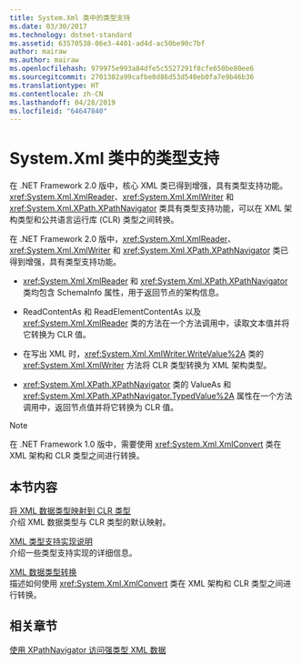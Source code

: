 ```yaml
---
title: System.Xml 类中的类型支持
ms.date: 03/30/2017
ms.technology: dotnet-standard
ms.assetid: 63570538-06e3-4401-ad4d-ac50be90c7bf
author: mairaw
ms.author: mairaw
ms.openlocfilehash: 979975e993a84dfe5c5527291f8cfe650be80ee6
ms.sourcegitcommit: 2701302a99cafbe0d86d53d540eb0fa7e9b46b36
ms.translationtype: HT
ms.contentlocale: zh-CN
ms.lasthandoff: 04/28/2019
ms.locfileid: "64647840"
---
```

# <a name="type-support-in-the-systemxml-classes"></a>System.Xml 类中的类型支持
在 .NET Framework 2.0 版中，核心 XML 类已得到增强，具有类型支持功能。 <xref:System.Xml.XmlReader>、<xref:System.Xml.XmlWriter> 和 <xref:System.Xml.XPath.XPathNavigator> 类具有类型支持功能，可以在 XML 架构类型和公共语言运行库 (CLR) 类型之间转换。  
  
 在 .NET Framework 2.0 版中，<xref:System.Xml.XmlReader>、<xref:System.Xml.XmlWriter> 和 <xref:System.Xml.XPath.XPathNavigator> 类已得到增强，具有类型支持功能。  
  
- <xref:System.Xml.XmlReader> 和 <xref:System.Xml.XPath.XPathNavigator> 类均包含 SchemaInfo 属性，用于返回节点的架构信息。  
  
- ReadContentAs 和 ReadElementContentAs 以及 <xref:System.Xml.XmlReader> 类的方法在一个方法调用中，读取文本值并将它转换为 CLR 值。  
  
- 在写出 XML 时，<xref:System.Xml.XmlWriter.WriteValue%2A> 类的 <xref:System.Xml.XmlWriter> 方法将 CLR 类型转换为 XML 架构类型。  
  
- <xref:System.Xml.XPath.XPathNavigator> 类的 ValueAs 和 <xref:System.Xml.XPath.XPathNavigator.TypedValue%2A> 属性在一个方法调用中，返回节点值并将它转换为 CLR 值。  
  
> [!NOTE]
>  在 .NET Framework 1.0 版中，需要使用 <xref:System.Xml.XmlConvert> 类在 XML 架构和 CLR 类型之间进行转换。  
  
## <a name="in-this-section"></a>本节内容  
 [将 XML 数据类型映射到 CLR 类型](../../../../docs/standard/data/xml/mapping-xml-data-types-to-clr-types.md)  
 介绍 XML 数据类型与 CLR 类型的默认映射。  
  
 [XML 类型支持实现说明](../../../../docs/standard/data/xml/xml-type-support-implementation-notes.md)  
 介绍一些类型支持实现的详细信息。  
  
 [XML 数据类型转换](../../../../docs/standard/data/xml/conversion-of-xml-data-types.md)  
 描述如何使用 <xref:System.Xml.XmlConvert> 类在 XML 架构和 CLR 类型之间进行转换。  
  
## <a name="related-sections"></a>相关章节  
 [使用 XPathNavigator 访问强类型 XML 数据](../../../../docs/standard/data/xml/accessing-strongly-typed-xml-data-using-xpathnavigator.md)
